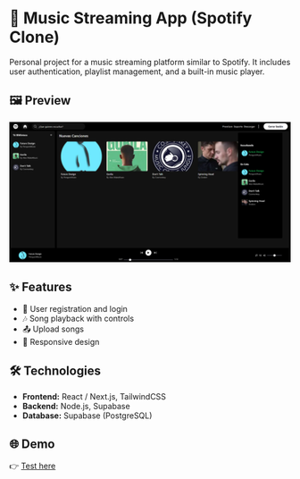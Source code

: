 # 🎵 Music Streaming App (Spotify Clone)

Personal project for a music streaming platform similar to Spotify.
It includes user authentication, playlist management, and a built-in music player.


## 🖼️ Preview

![Preview](docs/screenshot1.png)


## ✨ Features

- 🔑 User registration and login 
- 🎶 Song playback with controls
- 📤 Upload songs 
- 📱 Responsive design  


## 🛠️ Technologies

- **Frontend:** React / Next.js, TailwindCSS  
- **Backend:** Node.js, Supabase 
- **Database:** Supabase (PostgreSQL)


## 🌐 Demo

👉 [Test here](https://music-streaming-website-lucas.vercel.app/)
